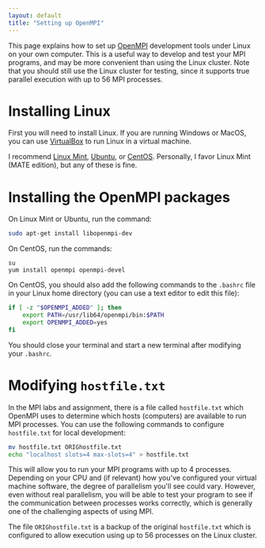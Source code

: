 ```yaml
---
layout: default
title: "Setting up OpenMPI"
---
```


This page explains how to set up [OpenMPI](https://www.open-mpi.org/) development tools under Linux on your own computer.  This is a useful way to develop and test your MPI programs, and may be more convenient than using the Linux cluster.  Note that you should still use the Linux cluster for testing, since it supports true parallel execution with up to 56 MPI processes.

# Installing Linux

First you will need to install Linux.  If you are running Windows or MacOS, you can use [VirtualBox](https://www.virtualbox.org/) to run Linux in a virtual machine.

I recommend [Linux Mint](https://linuxmint.com/), [Ubuntu](https://www.ubuntu.com/), or [CentOS](https://www.centos.org/).  Personally, I favor Linux Mint (MATE edition), but any of these is fine.

# Installing the OpenMPI packages

On Linux Mint or Ubuntu, run the command:

```bash
sudo apt-get install libopenmpi-dev
```

On CentOS, run the commands:

```
su
yum install openmpi openmpi-devel
```

On CentOS, you should also add the following commands to the `.bashrc` file in your Linux home directory (you can use a text editor to edit this file):

```bash
if [ -z "$OPENMPI_ADDED" ]; then
    export PATH=/usr/lib64/openmpi/bin:$PATH
    export OPENMPI_ADDED=yes
fi
```

You should close your terminal and start a new terminal after modifying your `.bashrc`.

# Modifying `hostfile.txt`

In the MPI labs and assignment, there is a file called `hostfile.txt` which OpenMPI uses to determine which hosts (computers) are available to run MPI processes.  You can use the following commands to configure `hostfile.txt` for local development:

```bash
mv hostfile.txt ORIGhostfile.txt
echo "localhost slots=4 max-slots=4" > hostfile.txt
```

This will allow you to run your MPI programs with up to 4 processes.  Depending on your CPU and (if relevant) how you've configured your virtual machine software, the degree of parallelism you'll see could vary.  However, even without real parallelism, you will be able to test your program to see if the communication between processes works correctly, which is generally one of the challenging aspects of using MPI.

The file `ORIGhostfile.txt` is a backup of the original `hostfile.txt` which is configured to allow execution using up to 56 processes on the Linux cluster.
